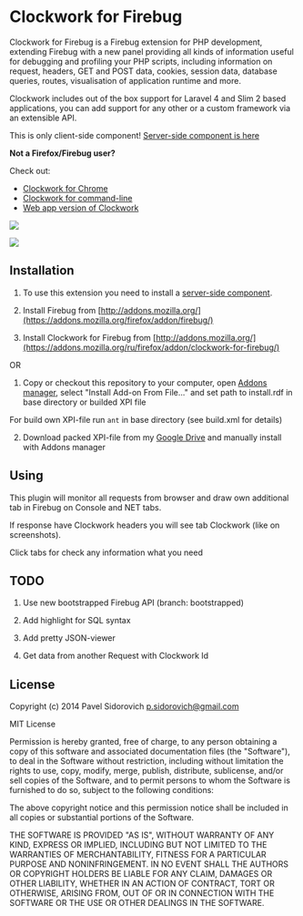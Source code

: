 Clockwork for Firebug
=====================

Clockwork for Firebug is a Firebug extension for PHP development, extending Firebug with a new panel providing all kinds of information useful for debugging and profiling your PHP scripts, including information on request, headers, GET and POST data, cookies, session data, database queries, routes, visualisation of application runtime and more.

Clockwork includes out of the box support for Laravel 4 and Slim 2 based applications, you can add support for any other or a custom framework via an extensible API.

This is only client-side component!
[Server-side component is here](http://github.com/itsgoingd/clockwork)

**Not a Firefox/Firebug user?**

Check out:

- [Clockwork for Chrome](https://github.com/itsgoingd/clockwork-chrome)
- [Clockwork for command-line](https://github.com/ptrofimov/clockwork-cli)
- [Web app version of Clockwork](http://github.com/itsgoingd/clockwork-web)

![](http://s30.postimg.org/hh9qav7kx/clockwork_firebug_timeline.png)

![](http://s30.postimg.org/wjcbaowf5/clockwork_firebug_log.png)

## Installation

1. To use this extension you need to install a [server-side component](http://github.com/itsgoingd/clockwork).

2. Install Firebug from [http://addons.mozilla.org/](https://addons.mozilla.org/firefox/addon/firebug/)

3. Install Clockwork for Firebug from [http://addons.mozilla.org/](https://addons.mozilla.org/ru/firefox/addon/clockwork-for-firebug/)

OR

1. Copy or checkout this repository to your computer, open [Addons manager](about:addons), select "Install Add-on From File..." and set path to install.rdf in base directory or builded XPI file

For build own XPI-file run ```ant``` in base directory (see build.xml for details)

2. Download packed XPI-file from my [Google Drive](https://drive.google.com/file/d/0B0oH5QtMFjKKbk42QUNpVzBYQTA/view?usp=sharing) and manually install with Addons manager

## Using

This plugin will monitor all requests from browser and draw own additional tab in Firebug on Console and NET tabs.
  
If response have Clockwork headers you will see tab Clockwork (like on screenshots).

Click tabs for check any information what you need

## TODO

1. Use new bootstrapped Firebug API (branch: bootstrapped)

2. Add highlight for SQL syntax
 
3. Add pretty JSON-viewer

4. Get data from another Request with Clockwork Id

## License

Copyright (c) 2014 Pavel Sidorovich <p.sidorovich@gmail.com>

MIT License

Permission is hereby granted, free of charge, to any person obtaining
a copy of this software and associated documentation files (the
"Software"), to deal in the Software without restriction, including
without limitation the rights to use, copy, modify, merge, publish,
distribute, sublicense, and/or sell copies of the Software, and to
permit persons to whom the Software is furnished to do so, subject to
the following conditions:

The above copyright notice and this permission notice shall be
included in all copies or substantial portions of the Software.

THE SOFTWARE IS PROVIDED "AS IS", WITHOUT WARRANTY OF ANY KIND,
EXPRESS OR IMPLIED, INCLUDING BUT NOT LIMITED TO THE WARRANTIES OF
MERCHANTABILITY, FITNESS FOR A PARTICULAR PURPOSE AND
NONINFRINGEMENT. IN NO EVENT SHALL THE AUTHORS OR COPYRIGHT HOLDERS BE
LIABLE FOR ANY CLAIM, DAMAGES OR OTHER LIABILITY, WHETHER IN AN ACTION
OF CONTRACT, TORT OR OTHERWISE, ARISING FROM, OUT OF OR IN CONNECTION
WITH THE SOFTWARE OR THE USE OR OTHER DEALINGS IN THE SOFTWARE.
